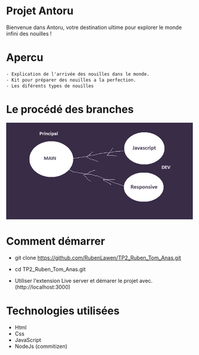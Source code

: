 # Projet Antoru

Bienvenue dans Antoru, votre destination ultime pour explorer le monde infini des nouilles !

# Apercu

    - Explication de l'arrivée des nouilles dans le monde.
    - Kit pour préparer des nouilles a la perfection.
    - Les diférents types de nouilles

# Le procédé des branches

![alt text](img/branches.png)

# Comment démarrer

- git clone https://github.com/RubenLawen/TP2_Ruben_Tom_Anas.git

- cd TP2_Ruben_Tom_Anas.git

- Utiliser l'extension Live server et démarer le projet avec. (http://localhost:3000)

# Technologies utilisées

- Html
- Css
- JavaScript
- NodeJs (commitizen)
